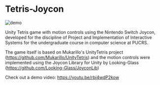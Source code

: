 # Tetris-Joycon
![demo](joycon_demo.gif)

Unity Tetris game with motion controls using the Nintendo Switch Joycon, developed for the discipline of Project and Implementation of Interactive Systems for the undergraduate course in computer science at PUCRS.

The game itself is based on Mukarillo's UnityTetris project (https://github.com/Mukarillo/UnityTetris) and the motion controls were implemented using the Joycon Library for Unity by Looking-Glass (https://github.com/Looking-Glass/JoyconLib)

Check out a demo video:
https://youtu.be/rbj4wdP2kow

